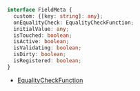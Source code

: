 ```typescript
interface FieldMeta {
  custom: {[key: string]: any};
  onEqualityCheck: EqualityCheckFunction;
  initialValue: any;
  isTouched: boolean;
  isActive: boolean;
  isValidating: boolean;
  isDirty: boolean;
  isRegistered: boolean;
}
```

- [EqualityCheckFunction](/api/Form/types/EqualityCheckFunction)

